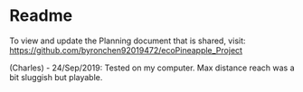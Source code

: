 # Readme
To view and update the Planning document that is shared, visit: https://github.com/byronchen92019472/ecoPineapple_Project

(Charles) - 24/Sep/2019: Tested on my computer. Max distance reach was a bit sluggish but playable.